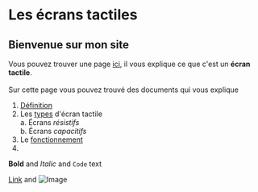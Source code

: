 # Les écrans tactiles
## Bienvenue sur mon site
Vous pouvez trouver une page [ici](url), il vous explique ce que c'est un **écran tactile**.\
\
Sur cette page vous pouvez trouvé des documents qui vous explique 
1. [Définition](definition.md)
2. Les [types]() d'écran tactile\
      a. Écrans _résistifs_\
      b. Écrans _capacitifs_
3. Le [fonctionnement]()
4. []()

**Bold** and _Italic_ and `Code` text

[Link](url) and ![Image](src)
